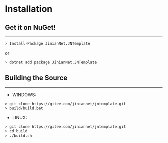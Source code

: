 # Installation


##  Get it on NuGet!
***

```bash
> Install-Package JinianNet.JNTemplate

```

or

```bash
> dotnet add package JinianNet.JNTemplate
```


## Building the Source
***
- WINDOWS:
```batch
> git clone https://gitee.com/jiniannet/jntemplate.git
> build/build.bat
```

- LINUX:
```bash
> git clone https://gitee.com/jiniannet/jntemplate.git
> cd build
> ./build.sh
```
